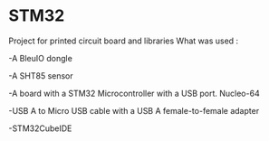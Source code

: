# STM32
Project for printed circuit board and libraries 
What was used :

-A BleuIO dongle

-A SHT85 sensor 

-A board with a STM32 Microcontroller with a USB port. Nucleo-64

-USB A to Micro USB cable with a USB A female-to-female adapter

-STM32CubeIDE 
